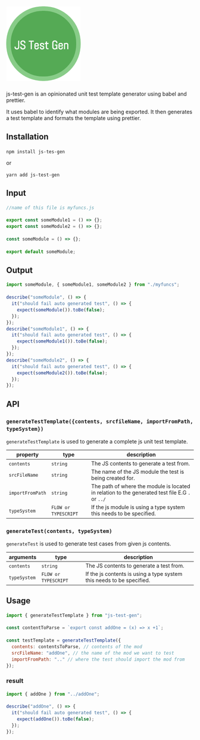 # [![js-test-gen](media/jsTestGen.png)](https://js-test-gen.github.io)

js-test-gen is an opinionated unit test template generator using babel and prettier.

It uses babel to identify what modules are being exported. It then generates a test template and formats the template using prettier.

## Installation

`npm install js-tes-gen`

or

`yarn add js-test-gen`

## Input

```javascript
//name of this file is myfuncs.js

export const someModule1 = () => {};
export const someModule2 = () => {};

const someModule = () => {};

export default someModule;
```

## Output

```javascript
import someModule, { someModule1, someModule2 } from "./myfuncs";

describe("someModule", () => {
  it("should fail auto generated test", () => {
    expect(someModule()).toBe(false);
  });
});
describe("someModule1", () => {
  it("should fail auto generated test", () => {
    expect(someModule1()).toBe(false);
  });
});
describe("someModule2", () => {
  it("should fail auto generated test", () => {
    expect(someModule2()).toBe(false);
  });
});
```

## API

### `generateTestTemplate({contents, srcfileName, importFromPath, typeSystem})`

`generateTestTemplate` is used to generate a complete js unit test template.

| property         | type                 | description                                                                                     |
| ---------------- | -------------------- | ----------------------------------------------------------------------------------------------- |
| `contents`       | `string`             | The JS contents to generate a test from.                                                        |
| `srcFileName`    | `string`             | The name of the JS module the test is being created for.                                        |
| `importFromPath` | `string`             | The path of where the module is located in relation to the generated test file E.G `.` or `../` |
| `typeSystem`     | `FLOW or TYPESCRIPT` | If the js module is using a type system this needs to be specified.                             |

### `generateTest(contents, typeSystem)`

`generateTest` is used to generate test cases from given js contents.

| arguments    | type                 | description                                                           |
| ------------ | -------------------- | --------------------------------------------------------------------- |
| `contents`   | `string`             | The JS contents to generate a test from.                              |
| `typeSystem` | `FLOW or TYPESCRIPT` | If the js contents is using a type system this needs to be specified. |

## Usage

```javascript
import { generateTestTemplate } from "js-test-gen";

const contentToParse = `export const addOne = (x) => x +1`;

const testTemplate = generateTestTemplate({
  contents: contentsToParse, // contents of the mod
  srcFileName: "addOne", // the name of the mod we want to test
  importFromPath: ".." // where the test should import the mod from
});
```

### result

```javascript
import { addOne } from "../addOne";

describe("addOne", () => {
  it("should fail auto generated test", () => {
    expect(addOne()).toBe(false);
  });
});
```
